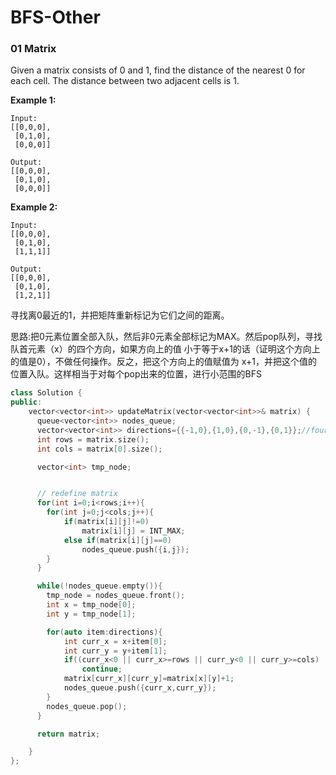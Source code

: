 # BFS-Other

### 01 Matrix

Given a matrix consists of 0 and 1, find the distance of the nearest 0 for each cell. The distance between two adjacent cells is 1.

**Example 1:**

```text
Input:
[[0,0,0],
 [0,1,0],
 [0,0,0]]

Output:
[[0,0,0],
 [0,1,0],
 [0,0,0]]
```

**Example 2:**

```text
Input:
[[0,0,0],
 [0,1,0],
 [1,1,1]]

Output:
[[0,0,0],
 [0,1,0],
 [1,2,1]]
```

寻找离0最近的1，并把矩阵重新标记为它们之间的距离。

思路:把0元素位置全部入队，然后非0元素全部标记为MAX。然后pop队列，寻找队首元素（x）的四个方向，如果方向上的值 小于等于x+1的话（证明这个方向上的值是0），不做任何操作。反之，把这个方向上的值赋值为 x+1，并把这个值的位置入队。这样相当于对每个pop出来的位置，进行小范围的BFS

```cpp
class Solution {
public:
    vector<vector<int>> updateMatrix(vector<vector<int>>& matrix) {
      queue<vector<int>> nodes_queue;
      vector<vector<int>> directions={{-1,0},{1,0},{0,-1},{0,1}};//four directions
      int rows = matrix.size();
      int cols = matrix[0].size();

      vector<int> tmp_node;


      // redefine matrix
      for(int i=0;i<rows;i++){
      	for(int j=0;j<cols;j++){
      		if(matrix[i][j]!=0)
      			matrix[i][j] = INT_MAX;
      		else if(matrix[i][j]==0)
      			nodes_queue.push({i,j}); 
      	}
      }

      while(!nodes_queue.empty()){
      	tmp_node = nodes_queue.front();
      	int x = tmp_node[0];
      	int y = tmp_node[1];

      	for(auto item:directions){
      		int curr_x = x+item[0];
      		int curr_y = y+item[1];
      		if((curr_x<0 || curr_x>=rows || curr_y<0 || curr_y>=cols) || matrix[curr_x][curr_y]<=(matrix[x][y]+1))
      			continue;
      		matrix[curr_x][curr_y]=matrix[x][y]+1;
      		nodes_queue.push({curr_x,curr_y});
      	}
      	nodes_queue.pop();
      }

      return matrix;

    }
};
```




